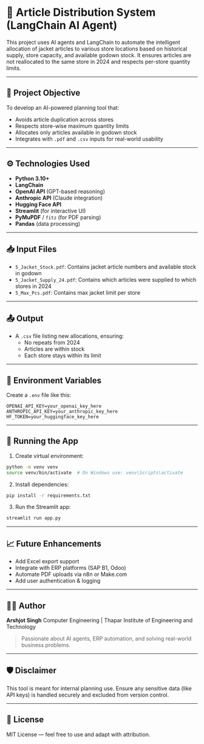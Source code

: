 # 🧠 Article Distribution System (LangChain AI Agent)

This project uses AI agents and LangChain to automate the intelligent allocation of jacket articles to various store locations based on historical supply, store capacity, and available godown stock. It ensures articles are not reallocated to the same store in 2024 and respects per-store quantity limits.

---

## 🚀 Project Objective

To develop an AI-powered planning tool that:
- Avoids article duplication across stores
- Respects store-wise maximum quantity limits
- Allocates only articles available in godown stock
- Integrates with `.pdf` and `.csv` inputs for real-world usability


---

## ⚙️ Technologies Used

- **Python 3.10+**
- **LangChain**
- **OpenAI API** (GPT-based reasoning)
- **Anthropic API** (Claude integration)
- **Hugging Face API**
- **Streamlit** (for interactive UI)
- **PyMuPDF** / `fitz` (for PDF parsing)
- **Pandas** (data processing)

---

## 📥 Input Files

- `5_Jacket_Stock.pdf`: Contains jacket article numbers and available stock in godown
- `5_Jacket_Supply_24.pdf`: Contains which articles were supplied to which stores in 2024
- `5_Max_Pcs.pdf`: Contains max jacket limit per store

---

## 📤 Output

- A `.csv` file listing new allocations, ensuring:
  - No repeats from 2024
  - Articles are within stock
  - Each store stays within its limit

---

## 🔐 Environment Variables

Create a `.env` file like this:

```env
OPENAI_API_KEY=your_openai_key_here
ANTHROPIC_API_KEY=your_anthropic_key_here
HF_TOKEN=your_huggingface_key_here
```

---

## 🧪 Running the App

1. Create virtual environment:

```bash
python -m venv venv
source venv/bin/activate  # On Windows use: venv\Scripts\activate
```

2. Install dependencies:

```bash
pip install -r requirements.txt
```

3. Run the Streamlit app:

```bash
streamlit run app.py
```

---

## 📈 Future Enhancements

* Add Excel export support
* Integrate with ERP platforms (SAP B1, Odoo)
* Automate PDF uploads via n8n or Make.com
* Add user authentication & logging

---

## 👨‍💻 Author

**Arshjot Singh**
Computer Engineering | Thapar Institute of Engineering and Technology

> Passionate about AI agents, ERP automation, and solving real-world business problems.

---

## 🛡️ Disclaimer

This tool is meant for internal planning use. Ensure any sensitive data (like API keys) is handled securely and excluded from version control.

---

## 📄 License

MIT License — feel free to use and adapt with attribution.
